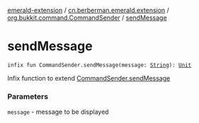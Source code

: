 [emerald-extension](../../index.md) / [cn.berberman.emerald.extension](../index.md) / [org.bukkit.command.CommandSender](index.md) / [sendMessage](.)

# sendMessage

`infix fun CommandSender.sendMessage(message: `[`String`](https://kotlinlang.org/api/latest/jvm/stdlib/kotlin/-string/index.html)`): `[`Unit`](https://kotlinlang.org/api/latest/jvm/stdlib/kotlin/-unit/index.html)

Infix function to extend [CommandSender.sendMessage](#)

### Parameters

`message` - message to be displayed